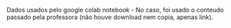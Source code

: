 Dados usados pelo google colab notebook - No caso, foi usado o conteudo passado pela professora (não houve download nem copia, apenas link).